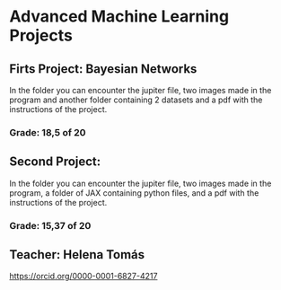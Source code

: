 # Advanced Machine Learning Projects

## Firts Project: Bayesian Networks
In the folder you can encounter the jupiter file, two images made in the program and another folder containing 2 datasets and a pdf with the instructions of the project.
### Grade: 18,5 of 20

## Second Project: 
In the folder you can encounter the jupiter file, two images made in the program, a folder of JAX containing python files, and a pdf with the instructions of the project.
### Grade: 15,37 of 20

## Teacher: Helena Tomás
https://orcid.org/0000-0001-6827-4217
